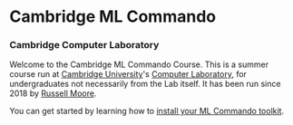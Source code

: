 # Cambridge ML Commando
### Cambridge Computer Laboratory

Welcome to the Cambridge ML Commando Course.  This is a summer course run at [Cambridge University](cam.ac.uk)'s [Computer Laboratory](cl.cam.ac.uk), for undergraduates not necessarily from the Lab itself.  It has been run since 2018 by [Russell Moore](https://russellmoo.re).

You can get started by learning how to [install your ML Commando toolkit](http://ml-commando.russellmoo.re/setup/).
